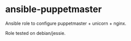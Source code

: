 # ansible-puppetmaster
Ansible role to configure puppetmaster + unicorn + nginx.

Role tested on debian/jessie.
